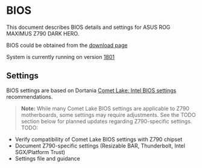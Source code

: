# BIOS

This document describes BIOS details and settings for ASUS ROG MAXIMUS Z790 DARK HERO.

BIOS could be obtained from the [download page](https://rog.asus.com/motherboards/rog-maximus/rog-maximus-z790-dark-hero/helpdesk_bios/)

System is currently running on version [1801](https://dlcdnets.asus.com/pub/ASUS/mb/BIOS/ROG-MAXIMUS-Z790-DARK-HERO-ASUS-1801.zip)

## Settings

BIOS settings are based on Dortania
[Comet Lake: Intel BIOS settings](https://dortania.github.io/OpenCore-Install-Guide/config.plist/comet-lake.html#intel-bios-settings) recommendations.

> **Note:** While many Comet Lake BIOS settings are applicable to Z790 motherboards, some settings may require adjustments. See the TODO section below for planned updates regarding Z790-specific settings.
TODO:

- Verify compatibility of Comet Lake BIOS settings with Z790 chipset
- Document Z790-specific settings (Resizable BAR, Thunderbolt, Intel SGX/Platform Trust)
- Settings file and guidance

